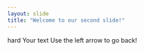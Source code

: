 ```yaml
---
layout: slide
title: "Welcome to our second slide!"
---
```

hard
Your text
Use the left arrow to go back!

